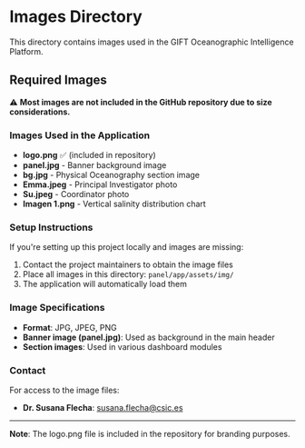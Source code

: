 # Images Directory

This directory contains images used in the GIFT Oceanographic Intelligence Platform.

## Required Images

⚠️ **Most images are not included in the GitHub repository due to size considerations.**

### Images Used in the Application

- **logo.png** ✅ (included in repository)
- **panel.jpg** - Banner background image
- **bg.jpg** - Physical Oceanography section image
- **Emma.jpeg** - Principal Investigator photo
- **Su.jpeg** - Coordinator photo
- **Imagen 1.png** - Vertical salinity distribution chart

### Setup Instructions

If you're setting up this project locally and images are missing:

1. Contact the project maintainers to obtain the image files
2. Place all images in this directory: `panel/app/assets/img/`
3. The application will automatically load them

### Image Specifications

- **Format**: JPG, JPEG, PNG
- **Banner image (panel.jpg)**: Used as background in the main header
- **Section images**: Used in various dashboard modules

### Contact

For access to the image files:
- **Dr. Susana Flecha**: susana.flecha@csic.es

---

**Note**: The logo.png file is included in the repository for branding purposes.
